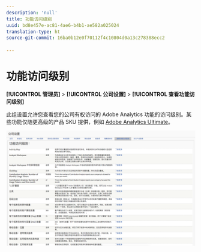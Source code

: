 ```yaml
---
description: 'null'
title: 功能访问级别
uuid: bd8e457e-ac81-4ae6-b4b1-ae582a025024
translation-type: ht
source-git-commit: 16ba0b12e0f70112f4c10804d0a13c278388ecc2

---
```



# 功能访问级别

**[!UICONTROL 管理员]** &gt; **[!UICONTROL 公司设置]** &gt; **[!UICONTROL 查看功能访问级别]**

此组设置允许您查看您的公司有权访问的 Adobe Analytics 功能的访问级别。某些功能仅随更高级的产品 SKU 提供，例如 [Adobe Analytics Ultimate](https://www.adobe.com/cn/data-analytics-cloud/analytics/ultimate.html)。

![](assets/feature-access-levels.png)

